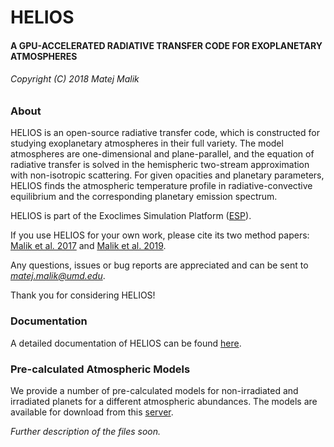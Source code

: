 # HELIOS #

#### A GPU-ACCELERATED RADIATIVE TRANSFER CODE FOR EXOPLANETARY ATMOSPHERES ####

###### Copyright (C) 2018 Matej Malik ######

### About ###

HELIOS is an open-source radiative transfer code, which is constructed for studying exoplanetary atmospheres in their full variety. The model atmospheres are one-dimensional and plane-parallel, and the equation of radiative transfer is solved in the hemispheric two-stream approximation with non-isotropic scattering. For given opacities and planetary parameters, HELIOS finds the atmospheric temperature profile in radiative-convective equilibrium and the corresponding planetary emission spectrum.

HELIOS is part of the Exoclimes Simulation Platform ([ESP](http://www.exoclime.org)).

If you use HELIOS for your own work, please cite its two method papers: [Malik et al. 2017](http://ui.adsabs.harvard.edu/abs/2017AJ....153...56M) and [Malik et al. 2019](https://ui.adsabs.harvard.edu/abs/2019AJ....157..170M).

Any questions, issues or bug reports are appreciated and can be sent to *matej.malik@umd.edu*. 

Thank you for considering HELIOS!

### Documentation ###

A detailed documentation of HELIOS can be found [here](https://heliosexo.readthedocs.io/).

### Pre-calculated Atmospheric Models ###

We provide a number of pre-calculated models for non-irradiated and irradiated planets for a different atmospheric abundances. The models are available for download from this [server](https://chaldene.unibe.ch/data/helios/).

_Further description of the files soon._
